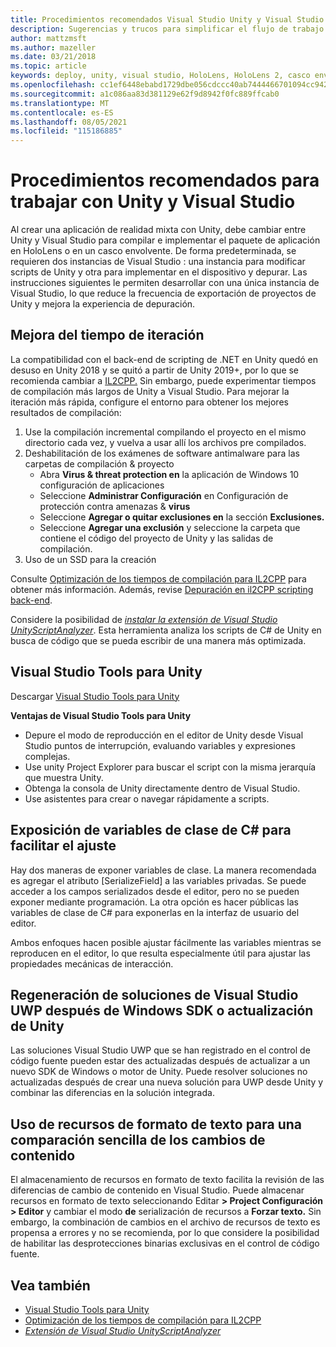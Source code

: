 ```yaml
---
title: Procedimientos recomendados Visual Studio Unity y Visual Studio
description: Sugerencias y trucos para simplificar el flujo de trabajo de creación de una aplicación de realidad mixta con Unity y Visual Studio.
author: mattzmsft
ms.author: mazeller
ms.date: 03/21/2018
ms.topic: article
keywords: deploy, unity, visual studio, HoloLens, HoloLens 2, casco envolvente, procedimientos recomendados, casco de realidad mixta, casco de realidad mixta de Windows, casco de realidad virtual, UWP, Visual Studio Tools, sdk de Windows
ms.openlocfilehash: cc1ef6448ebabd1729dbe056cdccc40ab7444466701094cc942f2a20fbe81a65
ms.sourcegitcommit: a1c086aa83d381129e62f9d8942f0fc889ffcab0
ms.translationtype: MT
ms.contentlocale: es-ES
ms.lasthandoff: 08/05/2021
ms.locfileid: "115186885"
---
```

# <a name="best-practices-for-working-with-unity-and-visual-studio"></a>Procedimientos recomendados para trabajar con Unity y Visual Studio

Al crear una aplicación de realidad mixta con Unity, debe cambiar entre Unity y Visual Studio para compilar e implementar el paquete de aplicación en HoloLens o en un casco envolvente. De forma predeterminada, se requieren dos instancias de Visual Studio : una instancia para modificar scripts de Unity y otra para implementar en el dispositivo y depurar. Las instrucciones siguientes le permiten desarrollar con una única instancia de Visual Studio, lo que reduce la frecuencia de exportación de proyectos de Unity y mejora la experiencia de depuración.

## <a name="improving-iteration-time"></a>Mejora del tiempo de iteración

La compatibilidad con el back-end de scripting de .NET en Unity quedó en desuso en Unity 2018 y se quitó a partir de Unity 2019+, por lo que se recomienda cambiar a [IL2CPP.](https://docs.unity3d.com/Manual/IL2CPP.html) Sin embargo, puede experimentar tiempos de compilación más largos de Unity a Visual Studio. Para mejorar la iteración más rápida, configure el entorno para obtener los mejores resultados de compilación:

1) Use la compilación incremental compilando el proyecto en el mismo directorio cada vez, y vuelva a usar allí los archivos pre compilados.
2) Deshabilitación de los exámenes de software antimalware para las carpetas de compilación & proyecto
   - Abra **Virus & threat protection en** la aplicación de Windows 10 configuración de aplicaciones
   - Seleccione **Administrar Configuración** en Configuración de protección contra amenazas & **virus**
   - Seleccione **Agregar o quitar exclusiones en** la sección **Exclusiones.**
   - Seleccione **Agregar una exclusión** y seleccione la carpeta que contiene el código del proyecto de Unity y las salidas de compilación.
3) Uso de un SSD para la creación

Consulte [Optimización de los tiempos de compilación para IL2CPP](https://docs.unity3d.com/Manual/IL2CPP-OptimizingBuildTimes.html) para obtener más información. Además, revise [Depuración en il2CPP scripting back-end](https://docs.unity3d.com/Manual/windowsstore-debugging-il2cpp.html).

Considere la posibilidad de [ *instalar la extensión de Visual Studio UnityScriptAnalyzer*](https://github.com/Microsoft/MixedRealityCompanionKit/tree/master/UnityScriptAnalyzer). Esta herramienta analiza los scripts de C# de Unity en busca de código que se pueda escribir de una manera más optimizada.

## <a name="visual-studio-tools-for-unity"></a>Visual Studio Tools para Unity

Descargar [Visual Studio Tools para Unity](/visualstudio/cross-platform/getting-started-with-visual-studio-tools-for-unity)

**Ventajas de Visual Studio Tools para Unity**
* Depure el modo de reproducción en el editor de Unity desde Visual Studio puntos de interrupción, evaluando variables y expresiones complejas.
* Use unity Project Explorer para buscar el script con la misma jerarquía que muestra Unity.
* Obtenga la consola de Unity directamente dentro de Visual Studio.
* Use asistentes para crear o navegar rápidamente a scripts.

## <a name="expose-c-class-variables-for-easy-tuning"></a>Exposición de variables de clase de C# para facilitar el ajuste

Hay dos maneras de exponer variables de clase. La manera recomendada es agregar el atributo [SerializeField] a las variables privadas. Se puede acceder a los campos serializados desde el editor, pero no se pueden exponer mediante programación.  La otra opción es hacer públicas las variables de clase de C# para exponerlas en la interfaz de usuario del editor. 

Ambos enfoques hacen posible ajustar fácilmente las variables mientras se reproducen en el editor, lo que resulta especialmente útil para ajustar las propiedades mecánicas de interacción.

## <a name="regenerate-uwp-visual-studio-solutions-after-windows-sdk-or-unity-upgrade"></a>Regeneración de soluciones de Visual Studio UWP después de Windows SDK o actualización de Unity

Las soluciones Visual Studio UWP que se han registrado en el control de código fuente pueden estar des actualizadas después de actualizar a un nuevo SDK de Windows o motor de Unity. Puede resolver soluciones no actualizadas después de crear una nueva solución para UWP desde Unity y combinar las diferencias en la solución integrada.

## <a name="use-text-format-assets-for-easy-comparison-of-content-changes"></a>Uso de recursos de formato de texto para una comparación sencilla de los cambios de contenido

El almacenamiento de recursos en formato de texto facilita la revisión de las diferencias de cambio de contenido en Visual Studio. Puede almacenar recursos en formato de texto seleccionando Editar **> Project Configuración > Editor** y cambiar el modo **de** serialización de recursos a **Forzar texto.** Sin embargo, la combinación de cambios en el archivo de recursos de texto es propensa a errores y no se recomienda, por lo que considere la posibilidad de habilitar las desprotecciones binarias exclusivas en el control de código fuente.

## <a name="see-also"></a>Vea también
- [Visual Studio Tools para Unity](https://visualstudiogallery.msdn.microsoft.com/8d26236e-4a64-4d64-8486-7df95156aba9)
- [Optimización de los tiempos de compilación para IL2CPP](https://docs.unity3d.com/Manual/IL2CPP-OptimizingBuildTimes.html)
- [*Extensión de Visual Studio UnityScriptAnalyzer*](https://github.com/Microsoft/MixedRealityCompanionKit/tree/master/UnityScriptAnalyzer)